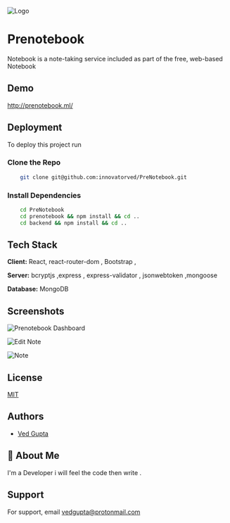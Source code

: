 ![Logo](https://i.ibb.co/FKv7Pmr/notebook-Light.png)

# Prenotebook

Notebook is a note-taking service included as part of the free, web-based Notebook

## Demo

http://prenotebook.ml/

## Deployment

To deploy this project run

### Clone the Repo

```bash
    git clone git@github.com:innovatorved/PreNotebook.git
```

### Install Dependencies

```bash
    cd PreNotebook
    cd prenotebook && npm install && cd ..
    cd backend && npm install && cd ..
```

## Tech Stack

**Client:** React, react-router-dom , Bootstrap ,

**Server:** bcryptjs ,express , express-validator , jsonwebtoken ,mongoose

**Database:** MongoDB

## Screenshots

![Prenotebook Dashboard](https://i.ibb.co/GsXjpy7/mainpage1.png)

![Edit Note](https://i.ibb.co/Y3nXLh5/edit2.png)

![Note](https://i.ibb.co/hHjpvnW/note3.png)

## License

[MIT](https://choosealicense.com/licenses/mit/)

## Authors

- [Ved Gupta](https://www.github.com/innovatorved)

## 🚀 About Me

I'm a Developer i will feel the code then write .

## Support

For support, email vedgupta@protonmail.com
